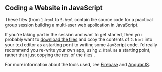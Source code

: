 
## Coding a Website in JavaScript

These files (from `1.html` to `5.html` contain the source code for a practical
group session building a multi-user web application in JavaScript.

If you're taking part in the session and want to get started, then you
probably want to [download the files][] and copy the contents of `2.html`
into your text editor as a starting point to writing some JavScript code.
I'd really recommend you re-write your own app, using `2.html` as a starting
point, rather than just copying the rest of the files).

For more information about the tools used, see [Firebase][] and [AngularJS][].

[download the files]: https://github.com/thruflo/heat/archive/master.zip
[firebase]: https://www.firebase.com
[angularjs]: https://angularjs.org
